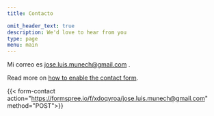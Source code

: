 ```yaml
---
title: Contacto

omit_header_text: true
description: We'd love to hear from you
type: page
menu: main
---
```


 Mi correo es jose.luis.munech@gmail.com .

Read more on [how to enable the contact form](https://github.com/theNewDynamic/gohugo-theme-ananke/#activate-the-contact-form).

{{< form-contact action="https://formspree.io/f/xdoqyroa/jose.luis.munech@gmail.com"
method="POST">}}
